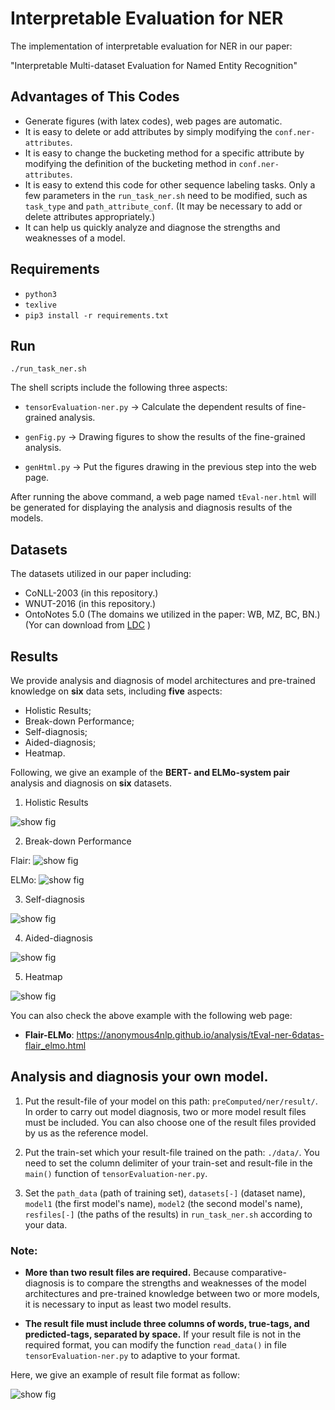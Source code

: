 # Interpretable Evaluation for NER
The implementation of interpretable evaluation for NER in our paper:

"Interpretable Multi-dataset Evaluation for Named Entity Recognition"

## Advantages of This Codes
* Generate figures (with latex codes), web pages are automatic.
* It is easy to delete or add attributes by simply modifying the `conf.ner-attributes`.
* It is easy to change the bucketing method for a specific attribute by modifying the definition of the bucketing method in  `conf.ner-attributes`.
* It is easy to extend this code for other sequence labeling tasks. Only a few parameters in the `run_task_ner.sh` need to be modified, such as `task_type` and  `path_attribute_conf`. (It may be necessary to add or delete attributes appropriately.)
* It can help us quickly analyze and diagnose the strengths and weaknesses of a model.




## Requirements

-  `python3`
-  `texlive`
- `pip3 install -r requirements.txt`

 
## Run

`./run_task_ner.sh`

The shell scripts include the following three aspects:

- `tensorEvaluation-ner.py` -> Calculate the dependent results of fine-grained analysis.

- `genFig.py` -> Drawing figures to show the results of the fine-grained analysis.

- `genHtml.py` -> Put the figures drawing in the previous step into the web page.

After running the above command, a web page named `tEval-ner.html` will be generated for displaying the analysis and diagnosis results of the models. 


## Datasets

The datasets utilized in our paper including:

- CoNLL-2003 (in this repository.)
- WNUT-2016 (in this repository.)
- OntoNotes 5.0 (The domains we utilized in the paper: WB, MZ, BC, BN.) (Yor can download from [LDC](https://catalog.ldc.upenn.edu/LDC2013T19) )

## Results
We provide analysis and diagnosis of model architectures and pre-trained knowledge on **six** data sets, including **five** aspects: 
- Holistic Results; 
- Break-down Performance; 
- Self-diagnosis; 
- Aided-diagnosis; 
- Heatmap. 

Following, we give an example of the **BERT- and ELMo-system pair** analysis and diagnosis on **six** datasets.

1) Holistic Results

![show fig](https://github.com/anonymous4nlp/anonymous4nlp.github.io/raw/master/img/1holistic-result.png)

2) Break-down Performance

Flair: ![show fig](https://github.com/anonymous4nlp/anonymous4nlp.github.io/raw/master/img/2breakdown-flair.png)

ELMo: ![show fig](https://github.com/anonymous4nlp/anonymous4nlp.github.io/raw/master/img/2breakdown-elmo.png)


3) Self-diagnosis

![show fig](https://github.com/anonymous4nlp/anonymous4nlp.github.io/raw/master/img/3selfdiag-flairelmo.png)

4) Aided-diagnosis

![show fig](https://github.com/anonymous4nlp/anonymous4nlp.github.io/raw/master/img/4compdiag-flairelmo.png)

5) Heatmap

![show fig](https://github.com/anonymous4nlp/anonymous4nlp.github.io/raw/master/img/5heatmap.png)

You can also check the above example with the following web page:
- **Flair-ELMo**: https://anonymous4nlp.github.io/analysis/tEval-ner-6datas-flair_elmo.html

## Analysis and diagnosis your own model.

1) Put the result-file of your model on this path: `preComputed/ner/result/`. In order to carry out model diagnosis, two or more model result files must be included. You can also choose one of the result files provided by us as the reference model.

2) Put the train-set which your result-file trained on the path: `./data/`. You need to set the column delimiter of your train-set and result-file in the `main()` function of `tensorEvaluation-ner.py`.

3) Set the `path_data` (path of training set), `datasets[-]` (dataset name), `model1` (the first model's name), `model2` (the second model's name), `resfiles[-]` (the paths of the results) in `run_task_ner.sh` according to your data.

### Note: 
- **More than two result files are required.**  Because comparative-diagnosis is to compare the strengths and weaknesses of the model architectures and pre-trained knowledge between two or more models, it is necessary to input as least two model results. 

- **The result file must include three columns of words, true-tags, and predicted-tags, separated by space.** If your result file is not in the required format, you can modify the function `read_data()` in file `tensorEvaluation-ner.py` to adaptive to your format. 

Here, we give an example of result file format as follow:

![show fig](https://github.com/anonymous4nlp/anonymous4nlp.github.io/blob/master/img/data-format.png)




